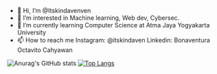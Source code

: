 - 👋 Hi, I’m @Itskindavenven
- 👀 I’m interested in Machine learning, Web dev, Cybersec.
- 🌱 I’m currently learning Computer Science at Atma Jaya Yogyakarta University
- 📫 How to reach me
    Instagram: @itskindaven
    Linkedin: Bonaventura Octavito Cahyawan

<!---
Itskindavenven/Itskindavenven is a ✨ special ✨ repository because its `README.md` (this file) appears on your GitHub profile.
You can click the Preview link to take a look at your changes.
--->

![Anurag's GitHub stats](https://github-readme-stats.vercel.app/api?username=Itskindavenven&show_icons=true&theme=buefy)
[![Top Langs](https://github-readme-stats.vercel.app/api/top-langs/?username=Itskindavenven&theme=buefy&langs_count=12&layout=compact&hide=scss,less)](https://github.com/anuraghazra/github-readme-stats)
